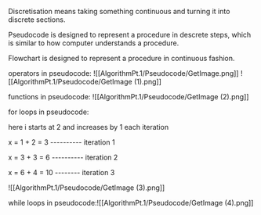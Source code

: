 Discretisation means taking something continuous and turning it into discrete sections. 

Pseudocode is designed to represent a procedure in descrete steps, which is similar to how computer understands a procedure. 

Flowchart is designed to represent a procedure in continuous fashion. 

operators in pseudocode:
![[AlgorithmPt.1/Pseudocode/GetImage.png]]
![[AlgorithmPt.1/Pseudocode/GetImage (1).png]]


functions in pseudocode:
![[AlgorithmPt.1/Pseudocode/GetImage (2).png]]

for loops in pseudocode: 

here i starts at 2 and increases by 1 each iteration 

x = 1 + 2 = 3 ---------- iteration 1 

x = 3 + 3 = 6 ---------- iteration 2 

x = 6 + 4 = 10 -------- iteration 3

![[AlgorithmPt.1/Pseudocode/GetImage (3).png]]

while loops in pseudocode:![[AlgorithmPt.1/Pseudocode/GetImage (4).png]]